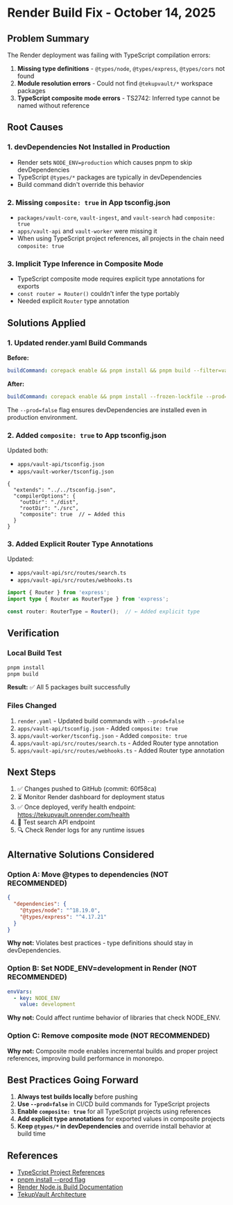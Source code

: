 # Render Build Fix - October 14, 2025

## Problem Summary
The Render deployment was failing with TypeScript compilation errors:
1. **Missing type definitions** - `@types/node`, `@types/express`, `@types/cors` not found
2. **Module resolution errors** - Could not find `@tekupvault/*` workspace packages
3. **TypeScript composite mode errors** - TS2742: Inferred type cannot be named without reference

## Root Causes

### 1. devDependencies Not Installed in Production
- Render sets `NODE_ENV=production` which causes pnpm to skip devDependencies
- TypeScript `@types/*` packages are typically in devDependencies
- Build command didn't override this behavior

### 2. Missing `composite: true` in App tsconfig.json
- `packages/vault-core`, `vault-ingest`, and `vault-search` had `composite: true`
- `apps/vault-api` and `vault-worker` were missing it
- When using TypeScript project references, all projects in the chain need `composite: true`

### 3. Implicit Type Inference in Composite Mode
- TypeScript composite mode requires explicit type annotations for exports
- `const router = Router()` couldn't infer the type portably
- Needed explicit `Router` type annotation

## Solutions Applied

### 1. Updated render.yaml Build Commands
**Before:**
```yaml
buildCommand: corepack enable && pnpm install && pnpm build --filter=vault-api
```

**After:**
```yaml
buildCommand: corepack enable && pnpm install --frozen-lockfile --prod=false && pnpm build --filter=vault-api
```

The `--prod=false` flag ensures devDependencies are installed even in production environment.

### 2. Added `composite: true` to App tsconfig.json
Updated both:
- `apps/vault-api/tsconfig.json`
- `apps/vault-worker/tsconfig.json`

```jsonc
{
  "extends": "../../tsconfig.json",
  "compilerOptions": {
    "outDir": "./dist",
    "rootDir": "./src",
    "composite": true  // ← Added this
  }
}
```

### 3. Added Explicit Router Type Annotations
Updated:
- `apps/vault-api/src/routes/search.ts`
- `apps/vault-api/src/routes/webhooks.ts`

```typescript
import { Router } from 'express';
import type { Router as RouterType } from 'express';

const router: RouterType = Router();  // ← Added explicit type
```

## Verification

### Local Build Test
```bash
pnpm install
pnpm build
```

**Result:** ✅ All 5 packages built successfully

### Files Changed
1. `render.yaml` - Updated build commands with `--prod=false`
2. `apps/vault-api/tsconfig.json` - Added `composite: true`
3. `apps/vault-worker/tsconfig.json` - Added `composite: true`
4. `apps/vault-api/src/routes/search.ts` - Added Router type annotation
5. `apps/vault-api/src/routes/webhooks.ts` - Added Router type annotation

## Next Steps

1. ✅ Changes pushed to GitHub (commit: 60f58ca)
2. ⏳ Monitor Render dashboard for deployment status
3. ✅ Once deployed, verify health endpoint: https://tekupvault.onrender.com/health
4. 🧪 Test search API endpoint
5. 🔍 Check Render logs for any runtime issues

## Alternative Solutions Considered

### Option A: Move @types to dependencies (NOT RECOMMENDED)
```json
{
  "dependencies": {
    "@types/node": "^18.19.0",
    "@types/express": "^4.17.21"
  }
}
```
**Why not:** Violates best practices - type definitions should stay in devDependencies.

### Option B: Set NODE_ENV=development in Render (NOT RECOMMENDED)
```yaml
envVars:
  - key: NODE_ENV
    value: development
```
**Why not:** Could affect runtime behavior of libraries that check NODE_ENV.

### Option C: Remove composite mode (NOT RECOMMENDED)
**Why not:** Composite mode enables incremental builds and proper project references, improving build performance in monorepo.

## Best Practices Going Forward

1. **Always test builds locally** before pushing
2. **Use `--prod=false`** in CI/CD build commands for TypeScript projects
3. **Enable `composite: true`** for all TypeScript projects using references
4. **Add explicit type annotations** for exported values in composite projects
5. **Keep `@types/*` in devDependencies** and override install behavior at build time

## References

- [TypeScript Project References](https://www.typescriptlang.org/docs/handbook/project-references.html)
- [pnpm install --prod flag](https://pnpm.io/cli/install#--prod--p)
- [Render Node.js Build Documentation](https://render.com/docs/node-version)
- [TekupVault Architecture](/docs/architecture.md)
